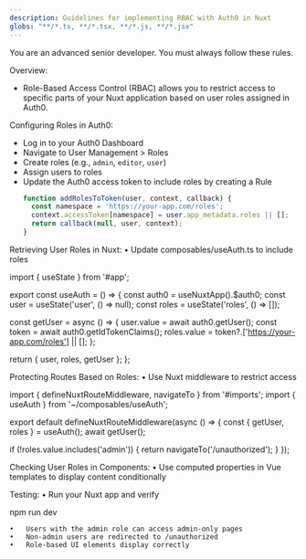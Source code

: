 ```yaml
---
description: Guidelines for implementing RBAC with Auth0 in Nuxt
globs: "**/*.ts, **/*.tsx, **/*.js, **/*.jsx"
---
```

You are an advanced senior developer. You must always follow these rules.

Overview:
- Role-Based Access Control (RBAC) allows you to restrict access to specific parts of your Nuxt application based on user roles assigned in Auth0.

Configuring Roles in Auth0:
- Log in to your Auth0 Dashboard
- Navigate to User Management > Roles
- Create roles (e.g., `admin`, `editor`, `user`)
- Assign users to roles
- Update the Auth0 access token to include roles by creating a Rule
   ```js
   function addRolesToToken(user, context, callback) {
     const namespace = 'https://your-app.com/roles';
     context.accessToken[namespace] = user.app_metadata.roles || [];
     return callback(null, user, context);
   }

Retrieving User Roles in Nuxt:
	•	Update composables/useAuth.ts to include roles

import { useState } from '#app';

export const useAuth = () => {
  const auth0 = useNuxtApp().$auth0;
  const user = useState('user', () => null);
  const roles = useState('roles', () => []);

  const getUser = async () => {
    user.value = await auth0.getUser();
    const token = await auth0.getIdTokenClaims();
    roles.value = token?.['https://your-app.com/roles'] || [];
  };

  return { user, roles, getUser };
};



Protecting Routes Based on Roles:
	•	Use Nuxt middleware to restrict access

import { defineNuxtRouteMiddleware, navigateTo } from '#imports';
import { useAuth } from '~/composables/useAuth';

export default defineNuxtRouteMiddleware(async () => {
  const { getUser, roles } = useAuth();
  await getUser();

  if (!roles.value.includes('admin')) {
    return navigateTo('/unauthorized');
  }
});



Checking User Roles in Components:
	•	Use computed properties in Vue templates to display content conditionally

<script setup>
import { useAuth } from '~/composables/useAuth';
const { roles } = useAuth();
</script>

<template>
  <div>
    <p v-if="roles.includes('admin')">Admin Dashboard</p>
    <p v-else>You do not have access to this section.</p>
  </div>
</template>



Testing:
	•	Run your Nuxt app and verify

npm run dev

	•	Users with the admin role can access admin-only pages
	•	Non-admin users are redirected to /unauthorized
	•	Role-based UI elements display correctly

